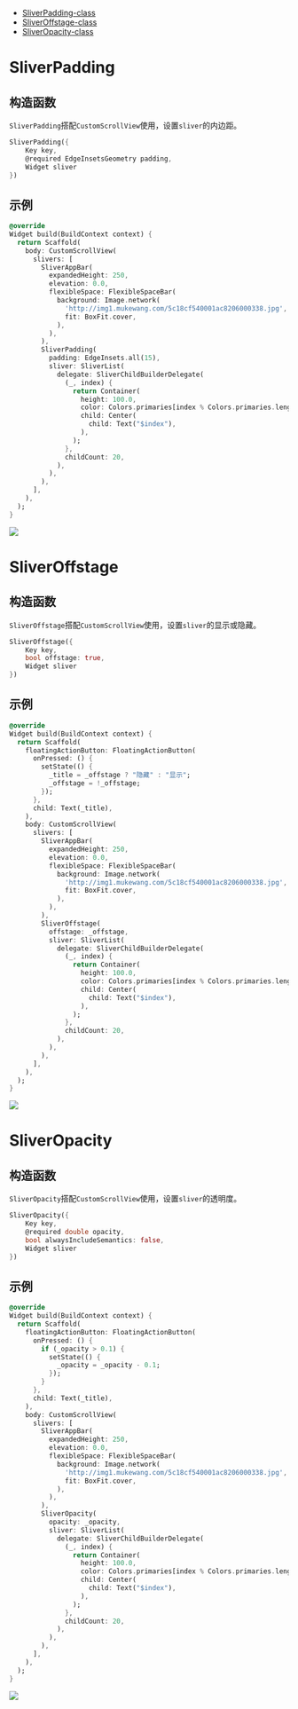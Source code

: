 
* [SliverPadding-class](https://api.flutter.dev/flutter/widgets/SliverPadding-class.html)
* [SliverOffstage-class](https://api.flutter.dev/flutter/widgets/SliverOffstage-class.html)
* [SliverOpacity-class](https://api.flutter.dev/flutter/widgets/SliverOpacity-class.html)

# SliverPadding

## 构造函数

`SliverPadding`搭配`CustomScrollView`使用，设置`sliver`的内边距。

```dart
SliverPadding({
	Key key, 
	@required EdgeInsetsGeometry padding, 
	Widget sliver
})
```

## 示例

```dart
@override
Widget build(BuildContext context) {
  return Scaffold(
    body: CustomScrollView(
      slivers: [
        SliverAppBar(
          expandedHeight: 250,
          elevation: 0.0,
          flexibleSpace: FlexibleSpaceBar(
            background: Image.network(
              'http://img1.mukewang.com/5c18cf540001ac8206000338.jpg',
              fit: BoxFit.cover,
            ),
          ),
        ),
        SliverPadding(
          padding: EdgeInsets.all(15),
          sliver: SliverList(
            delegate: SliverChildBuilderDelegate(
              (_, index) {
                return Container(
                  height: 100.0,
                  color: Colors.primaries[index % Colors.primaries.length],
                  child: Center(
                    child: Text("$index"),
                  ),
                );
              },
              childCount: 20,
            ),
          ),
        ),
      ],
    ),
  );
}
```

<img src="/assets/images/widgets/57.gif"/>


# SliverOffstage

## 构造函数

`SliverOffstage`搭配`CustomScrollView`使用，设置`sliver`的显示或隐藏。

```dart
SliverOffstage({
	Key key, 
	bool offstage: true,
	Widget sliver
})
```

## 示例

```dart
@override
Widget build(BuildContext context) {
  return Scaffold(
    floatingActionButton: FloatingActionButton(
      onPressed: () {
        setState(() {
          _title = _offstage ? "隐藏" : "显示";
          _offstage = !_offstage;
        });
      },
      child: Text(_title),
    ),
    body: CustomScrollView(
      slivers: [
        SliverAppBar(
          expandedHeight: 250,
          elevation: 0.0,
          flexibleSpace: FlexibleSpaceBar(
            background: Image.network(
              'http://img1.mukewang.com/5c18cf540001ac8206000338.jpg',
              fit: BoxFit.cover,
            ),
          ),
        ),
        SliverOffstage(
          offstage: _offstage,
          sliver: SliverList(
            delegate: SliverChildBuilderDelegate(
              (_, index) {
                return Container(
                  height: 100.0,
                  color: Colors.primaries[index % Colors.primaries.length],
                  child: Center(
                    child: Text("$index"),
                  ),
                );
              },
              childCount: 20,
            ),
          ),
        ),
      ],
    ),
  );
}
```

<img src="/assets/images/widgets/58.gif"/>

# SliverOpacity

## 构造函数

`SliverOpacity`搭配`CustomScrollView`使用，设置`sliver`的透明度。

```dart
SliverOpacity({
	Key key, 
	@required double opacity, 
	bool alwaysIncludeSemantics: false, 
	Widget sliver
})
```

## 示例

```dart
@override
Widget build(BuildContext context) {
  return Scaffold(
    floatingActionButton: FloatingActionButton(
      onPressed: () {
        if (_opacity > 0.1) {
          setState(() {
            _opacity = _opacity - 0.1;
          });
        }
      },
      child: Text(_title),
    ),
    body: CustomScrollView(
      slivers: [
        SliverAppBar(
          expandedHeight: 250,
          elevation: 0.0,
          flexibleSpace: FlexibleSpaceBar(
            background: Image.network(
              'http://img1.mukewang.com/5c18cf540001ac8206000338.jpg',
              fit: BoxFit.cover,
            ),
          ),
        ),
        SliverOpacity(
          opacity: _opacity,
          sliver: SliverList(
            delegate: SliverChildBuilderDelegate(
              (_, index) {
                return Container(
                  height: 100.0,
                  color: Colors.primaries[index % Colors.primaries.length],
                  child: Center(
                    child: Text("$index"),
                  ),
                );
              },
              childCount: 20,
            ),
          ),
        ),
      ],
    ),
  );
}
```

<img src="/assets/images/widgets/59.gif"/>

